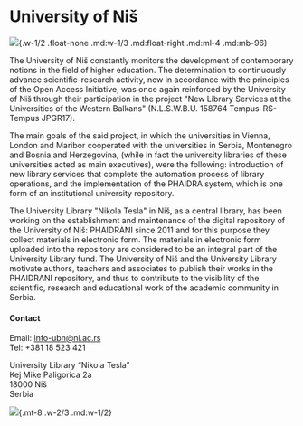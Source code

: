 # University of Niš

![](/assets/external/img/logos/nis.jpeg){.w-1/2 .float-none .md:w-1/3 .md:float-right .md:ml-4 .md:mb-96}

The University of Niš constantly monitors the development of contemporary notions in the field of higher education. The determination to continuously advance scientific-research activity, now in accordance with the principles of the Open Access Initiative, was once again reinforced by the University of Niš through their participation in the project "New Library Services at the Universities of the Western Balkans" (N.L.S.W.B.U. 158764 Tempus-RS-Tempus JPGR17).

The main goals of the said project, in which the universities in Vienna, London and Maribor cooperated with the universities in Serbia, Montenegro and Bosnia and Herzegovina, (while in fact the university libraries of these universities acted as main executives), were the following: introduction of new library services that complete the automation process of library operations, and the implementation of the PHAIDRA system, which is one form of an institutional university repository.

The University Library "Nikola Tesla" in Niš, as a central library, has been working on the establishment and maintenance of the digital repository of the University of Niš: PHAIDRANI since 2011 and for this purpose they collect materials in electronic form. The materials in electronic form uploaded into the repository are considered to be an integral part of the University Library fund. The University of Niš and the University Library motivate authors, teachers and associates to publish their works in the PHAIDRANI repository, and thus to contribute to the visibility of the scientific, research and educational work of the academic community in Serbia.

#### Contact

Email: <info-ubn@ni.ac.rs>  
Tel: +381 18 523 421

University Library “Nikola Tesla”  
Kej Mike Paligorica 2а  
18000 Niš  
Serbia  

![](/assets/external/img/banners/university-nis.jpeg){.mt-8 .w-2/3 .md:w-1/2}
